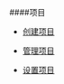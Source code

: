 ####项目


* [创建项目](/guide/yong-hu-shou-ce/xiang-mu/xiang-mu/chuang-jian-xiang-mu.md)

* [管理项目](/guide/yong-hu-shou-ce/xiang-mu/xiang-mu/guan-li-xiang-mu.md)

* [设置项目](/guide/yong-hu-shou-ce/xiang-mu/xiang-mu/she-zhi-xiang-mu.md)